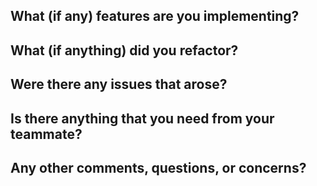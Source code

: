 What (if any) features are you implementing?
 - 

What (if anything) did you refactor?
 - 

Were there any issues that arose?
 -

Is there anything that you need from your teammate?
 -

Any other comments, questions, or concerns?
 -
